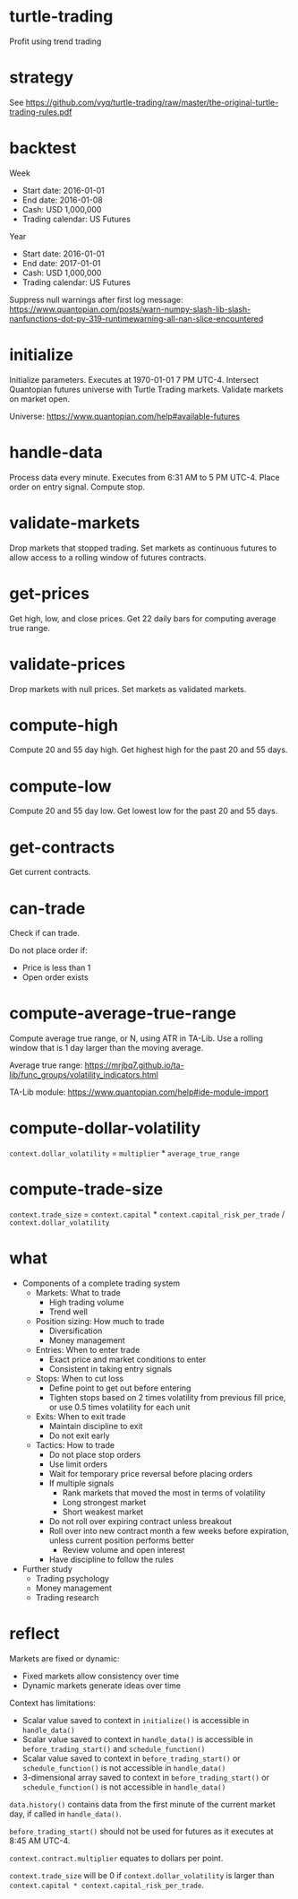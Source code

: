 # turtle-trading
Profit using trend trading

# strategy
See https://github.com/vyq/turtle-trading/raw/master/the-original-turtle-trading-rules.pdf

# backtest
Week
- Start date: 2016-01-01
- End date: 2016-01-08
- Cash: USD 1,000,000
- Trading calendar: US Futures

Year
- Start date: 2016-01-01
- End date: 2017-01-01
- Cash: USD 1,000,000
- Trading calendar: US Futures

Suppress null warnings after first log message: https://www.quantopian.com/posts/warn-numpy-slash-lib-slash-nanfunctions-dot-py-319-runtimewarning-all-nan-slice-encountered

# initialize
Initialize parameters. Executes at 1970-01-01 7 PM UTC-4. Intersect Quantopian futures universe with Turtle Trading markets. Validate markets on market open.

Universe: https://www.quantopian.com/help#available-futures

# handle-data
Process data every minute. Executes from 6:31 AM to 5 PM UTC-4. Place order on entry signal. Compute stop.

# validate-markets
Drop markets that stopped trading. Set markets as continuous futures to allow access to a rolling window of futures contracts.

# get-prices
Get high, low, and close prices. Get 22 daily bars for computing average true range.

# validate-prices
Drop markets with null prices. Set markets as validated markets.

# compute-high
Compute 20 and 55 day high. Get highest high for the past 20 and 55 days.

# compute-low
Compute 20 and 55 day low. Get lowest low for the past 20 and 55 days.

# get-contracts
Get current contracts.

# can-trade
Check if can trade.

Do not place order if:
- Price is less than 1
- Open order exists

# compute-average-true-range
Compute average true range, or N, using ATR in TA-Lib. Use a rolling window that is 1 day larger than the moving average.

Average true range: https://mrjbq7.github.io/ta-lib/func_groups/volatility_indicators.html

TA-Lib module: https://www.quantopian.com/help#ide-module-import

# compute-dollar-volatility
`context.dollar_volatility` = `multiplier` * `average_true_range`

# compute-trade-size
`context.trade_size` = `context.capital` * `context.capital_risk_per_trade` / `context.dollar_volatility`

# what
- Components of a complete trading system
    - Markets: What to trade
        - High trading volume
        - Trend well
    - Position sizing: How much to trade
        - Diversification
        - Money management
    - Entries: When to enter trade
        - Exact price and market conditions to enter
        - Consistent in taking entry signals
    - Stops: When to cut loss
        - Define point to get out before entering
        - Tighten stops based on 2 times volatility from previous fill price, or use 0.5 times volatility for each unit
    - Exits: When to exit trade
        - Maintain discipline to exit
        - Do not exit early
    - Tactics: How to trade
        - Do not place stop orders
        - Use limit orders
        - Wait for temporary price reversal before placing orders
        - If multiple signals
            - Rank markets that moved the most in terms of volatility
            - Long strongest market
            - Short weakest market
        - Do not roll over expiring contract unless breakout
        - Roll over into new contract month a few weeks before expiration, unless current position performs better
            - Review volume and open interest
        - Have discipline to follow the rules
- Further study
    - Trading psychology
    - Money management
    - Trading research

# reflect
Markets are fixed or dynamic:
- Fixed markets allow consistency over time
- Dynamic markets generate ideas over time

Context has limitations:
- Scalar value saved to context in `initialize()` is accessible in `handle_data()`
- Scalar value saved to context in `handle_data()` is accessible in `before_trading_start()` and `schedule_function()`
- Scalar value saved to context in `before_trading_start()` or `schedule_function()` is not accessible in `handle_data()`
- 3-dimensional array saved to context in `before_trading_start()` or `schedule_function()` is not accessible in `handle_data()`

`data.history()` contains data from the first minute of the current market day, if called in `handle_data()`.

`before_trading_start()` should not be used for futures as it executes at 8:45 AM UTC-4.

`context.contract.multiplier` equates to dollars per point.

`context.trade_size` will be 0 if `context.dollar_volatility` is larger than `context.capital * context.capital_risk_per_trade`.